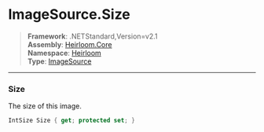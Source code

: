 # ImageSource.Size

> **Framework**: .NETStandard,Version=v2.1  
> **Assembly**: [Heirloom.Core][0]  
> **Namespace**: [Heirloom][0]  
> **Type**: [ImageSource][1]  

--------------------------------------------------------------------------------

### Size

The size of this image.

```cs
IntSize Size { get; protected set; }
```

[0]: ..\Heirloom.Core.md
[1]: Heirloom.ImageSource.md
